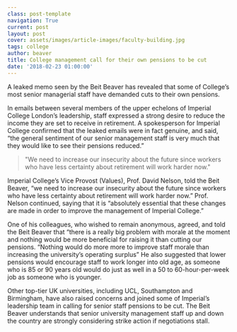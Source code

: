 ```yaml
---
class: post-template
navigation: True
current: post
layout: post
cover: assets/images/article-images/faculty-building.jpg
tags: college
author: beaver
title: College management call for their own pensions to be cut
date: '2018-02-23 01:00:00'
---
```


A leaked memo seen by the Beit Beaver has revealed that some of College’s most senior managerial staff have demanded cuts to their own pensions.

In emails between several members of the upper echelons of Imperial College London’s leadership, staff expressed a strong desire to reduce the income they are set to receive in retirement. A spokesperson for Imperial College confirmed that the leaked emails were in fact genuine, and said, “the general sentiment of our senior management staff is very much that they would like to see their pensions reduced.”

> "We need to increase our insecurity about the future since workers who have less certainty about retirement will work harder now."

Imperial College’s Vice Provost (Values), Prof. David Nelson, told the Beit Beaver, “we need to increase our insecurity about the future since workers who have less certainty about retirement will work harder now.” Prof. Nelson continued, saying that it is “absolutely essential that these changes are made in order to improve the management of Imperial College.”

One of his colleagues, who wished to remain anonymous, agreed, and told the Beit Beaver that “there is a really big problem with morale at the moment and nothing would be more beneficial for raising it than cutting our pensions. “Nothing would do more more to improve staff morale than increasing the university’s operating surplus” He also suggested that lower pensions would encourage staff to work longer into old age, as someone who is 85 or 90 years old would do just as well in a 50 to 60-hour-per-week job as someone who is younger.

Other top-tier UK universities, including UCL, Southampton and Birmingham, have also raised concerns and joined some of Imperial’s leadership team in calling for senior staff pensions to be cut. The Beit Beaver understands that senior university management staff up and down the country are strongly considering strike action if negotiations stall.
